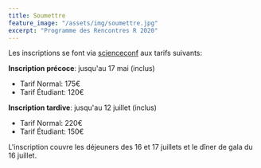 ```yaml
---
title: Soumettre 
feature_image: "/assets/img/soumettre.jpg"
excerpt: "Programme des Rencontres R 2020"
---
```


Les inscriptions se font via [scienceconf](https://rr2020.sciencesconf.org/) aux tarifs suivants:

**Inscription précoce**: jusqu'au 17 mai (inclus)

- Tarif Normal: 175€
- Tarif Étudiant: 120€

**Inscription tardive**: jusqu'au 12 juillet (inclus)

- Tarif Normal: 220€
- Tarif Étudiant: 150€

L'inscription couvre les déjeuners des 16 et 17 juillets et le dîner de gala du 16 juillet.
